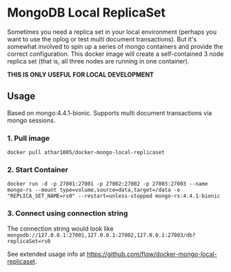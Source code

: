 # MongoDB Local ReplicaSet

Sometimes you need a replica set in your local environment (perhaps you want to use the oplog or test multi document transactions). But it's somewhat involved to spin up a series of mongo containers and provide the correct configuration. This docker image will create a self-contained 3 node replica set (that is, all three nodes are running in one container).

**THIS IS ONLY USEFUL FOR LOCAL DEVELOPMENT**

## Usage

Based on mongo:4.4.1-bionic. Supports multi document transactions via mongo sessions.

### 1. Pull image
`docker pull athar1005/docker-mongo-local-replicaset`

### 2. Start Container

`docker run -d -p 27001:27001 -p 27002:27002 -p 27003:27003 --name mongo-rs --mount type=volume,source=data,target=/data -e "REPLICA_SET_NAME=rs0" --restart=unless-stopped mongo-rs:4.4.1-bionic`

### 3. Connect using connection string
The connection string would look like `mongodb://127.0.0.1:27001,127.0.0.1:27002,127.0.0.1:27003/db?replicaSet=rs0`


See extended usage info at https://github.com/flqw/docker-mongo-local-replicaset.
